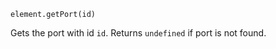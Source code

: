 <pre class="docs-method-signature"><code>element.getPort(id)</code></pre>

Gets the port with id `id`. Returns `undefined` if port is not found.


